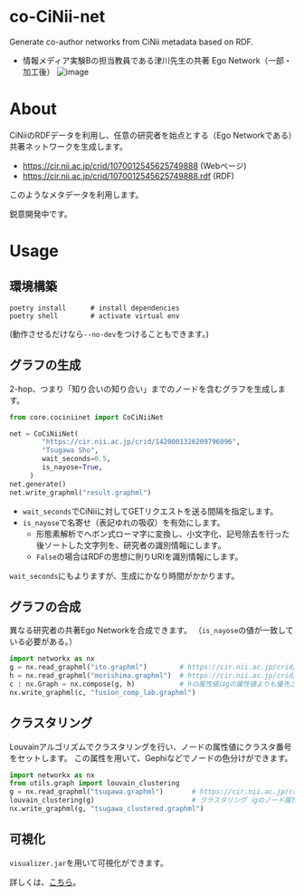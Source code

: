 # co-CiNii-net
Generate co-author networks from CiNii metadata based on RDF.

 - 情報メディア実験Bの担当教員である津川先生の共著 Ego Network（一部・加工後）
![image](https://user-images.githubusercontent.com/40143183/208823654-9a6357a9-5468-4911-80cb-d948adf2e048.png)

# About
CiNiiのRDFデータを利用し、任意の研究者を始点とする（Ego Networkである）共著ネットワークを生成します。

 - https://cir.nii.ac.jp/crid/1070012545625749888       (Webページ)
 - https://cir.nii.ac.jp/crid/1070012545625749888.rdf   (RDF)

このようなメタデータを利用します。

鋭意開発中です。

# Usage
## 環境構築
```
poetry install      # install dependencies
poetry shell        # activate virtual env
```
(動作させるだけなら`--no-dev`をつけることもできます。)

## グラフの生成
2-hop、つまり「知り合いの知り合い」までのノードを含むグラフを生成します。
```python
from core.cociniinet import CoCiNiiNet

net = CoCiNiiNet(
        "https://cir.nii.ac.jp/crid/1420001326209796096",
        "Tsugawa Sho", 
        wait_seconds=0.5,
        is_nayose=True,
     )
net.generate()
net.write_graphml("result.graphml")
```

 - `wait_seconds`でCiNiiに対してGETリクエストを送る間隔を指定します。
 - `is_nayose`で名寄せ（表記ゆれの吸収）を有効にします。
   - 形態素解析でヘボン式ローマ字に変換し、小文字化、記号除去を行った後ソートした文字列を、研究者の識別情報にします。
   - `False`の場合はRDFの思想に則りURIを識別情報にします。

`wait_seconds`にもよりますが、生成にかなり時間がかかります。

## グラフの合成
異なる研究者の共著Ego Networkを合成できます。
（`is_nayose`の値が一致している必要がある。）

```python
import networkx as nx
g = nx.read_graphml("ito.graphml")        # https://cir.nii.ac.jp/crid/1420003854341602816
h = nx.read_graphml("morishima.graphml")  # https://cir.nii.ac.jp/crid/1420845751153905536
c : nx.Graph = nx.compose(g, h)           # hの属性値はgの属性値よりも優先される
nx.write_graphml(c, "fusion_comp_lab.graphml")
```

## クラスタリング
Louvainアルゴリズムでクラスタリングを行い、ノードの属性値にクラスタ番号をセットします。
この属性を用いて、Gephiなどでノードの色分けができます。
```python
import networkx as nx
from utils.graph import louvain_clustering
g = nx.read_graphml("tsugawa.graphml")       # https://cir.nii.ac.jp/crid/1420001326209796096
louvain_clustering(g)                        # クラスタリング（gのノード属性値が変更される）
nx.write_graphml(g, "tsugawa_clustered.graphml")
```

## 可視化
`visualizer.jar`を用いて可視化ができます。

詳しくは、[こちら](https://github.com/takumi1001/co-CiNii-net/tree/visualize-kotlin/visualizer)。
